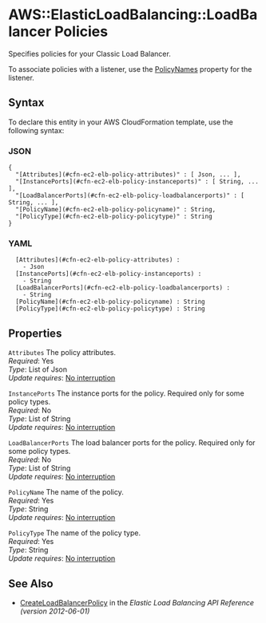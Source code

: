 # AWS::ElasticLoadBalancing::LoadBalancer Policies<a name="aws-properties-ec2-elb-policy"></a>

Specifies policies for your Classic Load Balancer\.

To associate policies with a listener, use the [PolicyNames](https://docs.aws.amazon.com/AWSCloudFormation/latest/UserGuide/aws-properties-ec2-elb-listener.html#cfn-ec2-elb-listener-policynames) property for the listener\.

## Syntax<a name="aws-properties-ec2-elb-policy-syntax"></a>

To declare this entity in your AWS CloudFormation template, use the following syntax:

### JSON<a name="aws-properties-ec2-elb-policy-syntax.json"></a>

```
{
  "[Attributes](#cfn-ec2-elb-policy-attributes)" : [ Json, ... ],
  "[InstancePorts](#cfn-ec2-elb-policy-instanceports)" : [ String, ... ],
  "[LoadBalancerPorts](#cfn-ec2-elb-policy-loadbalancerports)" : [ String, ... ],
  "[PolicyName](#cfn-ec2-elb-policy-policyname)" : String,
  "[PolicyType](#cfn-ec2-elb-policy-policytype)" : String
}
```

### YAML<a name="aws-properties-ec2-elb-policy-syntax.yaml"></a>

```
﻿  [Attributes](#cfn-ec2-elb-policy-attributes) : 
    - Json
﻿  [InstancePorts](#cfn-ec2-elb-policy-instanceports) : 
    - String
﻿  [LoadBalancerPorts](#cfn-ec2-elb-policy-loadbalancerports) : 
    - String
﻿  [PolicyName](#cfn-ec2-elb-policy-policyname) : String
﻿  [PolicyType](#cfn-ec2-elb-policy-policytype) : String
```

## Properties<a name="aws-properties-ec2-elb-policy-properties"></a>

`Attributes`  <a name="cfn-ec2-elb-policy-attributes"></a>
The policy attributes\.  
*Required*: Yes  
*Type*: List of Json  
*Update requires*: [No interruption](https://docs.aws.amazon.com/AWSCloudFormation/latest/UserGuide/using-cfn-updating-stacks-update-behaviors.html#update-no-interrupt)

`InstancePorts`  <a name="cfn-ec2-elb-policy-instanceports"></a>
The instance ports for the policy\. Required only for some policy types\.  
*Required*: No  
*Type*: List of String  
*Update requires*: [No interruption](https://docs.aws.amazon.com/AWSCloudFormation/latest/UserGuide/using-cfn-updating-stacks-update-behaviors.html#update-no-interrupt)

`LoadBalancerPorts`  <a name="cfn-ec2-elb-policy-loadbalancerports"></a>
The load balancer ports for the policy\. Required only for some policy types\.  
*Required*: No  
*Type*: List of String  
*Update requires*: [No interruption](https://docs.aws.amazon.com/AWSCloudFormation/latest/UserGuide/using-cfn-updating-stacks-update-behaviors.html#update-no-interrupt)

`PolicyName`  <a name="cfn-ec2-elb-policy-policyname"></a>
The name of the policy\.  
*Required*: Yes  
*Type*: String  
*Update requires*: [No interruption](https://docs.aws.amazon.com/AWSCloudFormation/latest/UserGuide/using-cfn-updating-stacks-update-behaviors.html#update-no-interrupt)

`PolicyType`  <a name="cfn-ec2-elb-policy-policytype"></a>
The name of the policy type\.  
*Required*: Yes  
*Type*: String  
*Update requires*: [No interruption](https://docs.aws.amazon.com/AWSCloudFormation/latest/UserGuide/using-cfn-updating-stacks-update-behaviors.html#update-no-interrupt)

## See Also<a name="aws-properties-ec2-elb-policy--seealso"></a>
+  [CreateLoadBalancerPolicy](https://docs.aws.amazon.com/elasticloadbalancing/2012-06-01/APIReference/API_CreateLoadBalancerPolicy.html) in the *Elastic Load Balancing API Reference \(version 2012\-06\-01\)* 